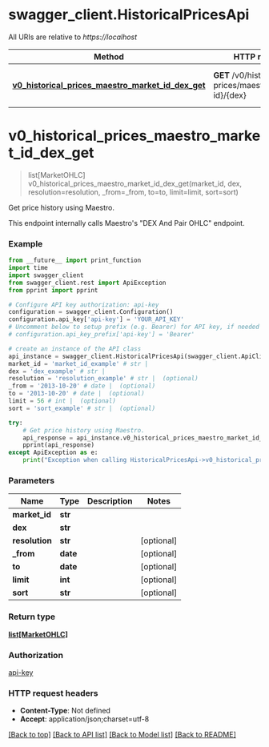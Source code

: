# swagger_client.HistoricalPricesApi

All URIs are relative to *https://localhost*

Method | HTTP request | Description
------------- | ------------- | -------------
[**v0_historical_prices_maestro_market_id_dex_get**](HistoricalPricesApi.md#v0_historical_prices_maestro_market_id_dex_get) | **GET** /v0/historical-prices/maestro/{market-id}/{dex} | Get price history using Maestro.


# **v0_historical_prices_maestro_market_id_dex_get**
> list[MarketOHLC] v0_historical_prices_maestro_market_id_dex_get(market_id, dex, resolution=resolution, _from=_from, to=to, limit=limit, sort=sort)

Get price history using Maestro.

This endpoint internally calls Maestro's \"DEX And Pair OHLC\" endpoint.

### Example
```python
from __future__ import print_function
import time
import swagger_client
from swagger_client.rest import ApiException
from pprint import pprint

# Configure API key authorization: api-key
configuration = swagger_client.Configuration()
configuration.api_key['api-key'] = 'YOUR_API_KEY'
# Uncomment below to setup prefix (e.g. Bearer) for API key, if needed
# configuration.api_key_prefix['api-key'] = 'Bearer'

# create an instance of the API class
api_instance = swagger_client.HistoricalPricesApi(swagger_client.ApiClient(configuration))
market_id = 'market_id_example' # str | 
dex = 'dex_example' # str | 
resolution = 'resolution_example' # str |  (optional)
_from = '2013-10-20' # date |  (optional)
to = '2013-10-20' # date |  (optional)
limit = 56 # int |  (optional)
sort = 'sort_example' # str |  (optional)

try:
    # Get price history using Maestro.
    api_response = api_instance.v0_historical_prices_maestro_market_id_dex_get(market_id, dex, resolution=resolution, _from=_from, to=to, limit=limit, sort=sort)
    pprint(api_response)
except ApiException as e:
    print("Exception when calling HistoricalPricesApi->v0_historical_prices_maestro_market_id_dex_get: %s\n" % e)
```

### Parameters

Name | Type | Description  | Notes
------------- | ------------- | ------------- | -------------
 **market_id** | **str**|  | 
 **dex** | **str**|  | 
 **resolution** | **str**|  | [optional] 
 **_from** | **date**|  | [optional] 
 **to** | **date**|  | [optional] 
 **limit** | **int**|  | [optional] 
 **sort** | **str**|  | [optional] 

### Return type

[**list[MarketOHLC]**](MarketOHLC.md)

### Authorization

[api-key](../README.md#api-key)

### HTTP request headers

 - **Content-Type**: Not defined
 - **Accept**: application/json;charset=utf-8

[[Back to top]](#) [[Back to API list]](../README.md#documentation-for-api-endpoints) [[Back to Model list]](../README.md#documentation-for-models) [[Back to README]](../README.md)

